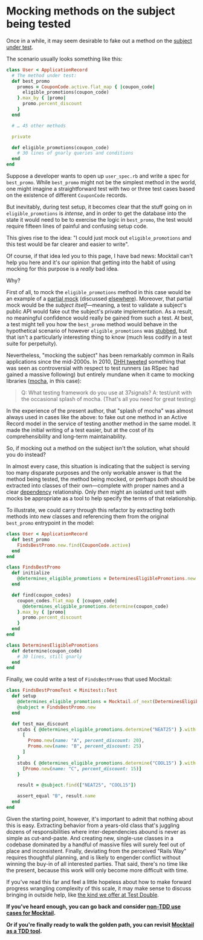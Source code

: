 # Mocking methods on the subject being tested

Once in a while, it may seem desirable to fake out a method on the [subject
under test](../support/glossary.md#subject-under-test).

The scenario usually looks something like this:

```ruby
class User < ApplicationRecord
  # The method under test:
  def best_promo
    promos = CouponCode.active.flat_map { |coupon_code|
      eligible_promotions(coupon_code)
    }.max_by { |promo|
      promo.percent_discount
    }
  end

  # … 45 other methods

  private

  def eligible_promotions(coupon_code)
    # 30 lines of gnarly queries and conditions
  end
end
```

Suppose a developer wants to  open up `user_spec.rb` and write a spec for
`best_promo`. While `best_promo` might not be the simplest method in the world,
one might imagine a straightforward test with two or three test cases based on
the existence of different `CouponCode` records.

But inevitably, during test setup, it becomes clear that the stuff going on in
`eligible_promotions` is _intense_, and in order to get the database into the
state it would need to be to exercise the logic in `best_promo`, the test would
require fifteen lines of painful and confusing setup code.

This gives rise to the idea: "I could just mock out `eligible_promotions` and
this test would be far clearer and easier to write".

Of course, if that idea led you to this page, I have bad news: Mocktail
can't help you here and it's our opinion that getting into the habit of using
mocking for this purpose is a _really_ bad idea.

Why?

First of all, to mock the `eligible_promotions` method in this case would be an
example of a [partial mock](../support/glossary.md#partial-mock) (discussed
[elsewhere](./partial_mocks.md)). Moreover, that partial mock would be the
_subject itself_—meaning, a test to validate a subject's public API would fake
out the subject's private implementation. As a result, no meaningful confidence
would really be gained from such a test. At best, a test might tell you how the
`best_promo` method would behave in the hypothetical scenario of however
`eligible_promotions` was [stubbed](../support/glossary.md#stub), but that
isn't a particularly interesting thing to know (much less codify in a test suite
for perpetuity).

Nevertheless, "mocking the subject" has been remarkably common in Rails
applications since the mid-2000s. In 2010, [DHH
tweeted](https://twitter.com/dhh/status/27444365459?s=20) something that was
seen as controversial with respect to test runners (as RSpec had gained a
massive following) but entirely mundane when it came to mocking libraries
([mocha](https://github.com/freerange/mocha), in this case):

> Q: What testing framework do you use at 37signals? A: test/unit with the occasional splash of mocha. (That's all you need for great testing)

In the experience of the present author, that "splash of mocha" was almost
always used in cases like the above: to fake out one method in an Active Record
model in the service of testing another method in the same model. It made the
initial writing of a test easier, but at the cost of its comprehensibility and
long-term maintainability.

So, if mocking out a method on the subject isn't the solution, what should you
do instead?

In almost every case, this situation is indicating that the subject is serving
too many disparate purposes and the only workable answer is that the method
being tested, the method being mocked, or perhaps _both_ should be extracted
into classes of their own—complete with proper names and a clear
[dependency](../support/glossary.md#dependency) relationship. Only _then_ might
an isolated unit test with mocks be appropriate as a tool to help specify the
terms of that relationship.

To illustrate, we could carry through this refactor by extracting both methods
into new classes and referencing them from the original `best_promo` entrypoint
in the model:

```ruby
class User < ApplicationRecord
  def best_promo
    FindsBestPromo.new.find(CouponCode.active)
  end
end

class FindsBestPromo
  def initialize
    @determines_eligible_promotions = DeterminesEligiblePromotions.new
  end

  def find(coupon_codes)
    coupon_codes.flat_map { |coupon_code|
      @determines_eligible_promotions.determine(coupon_code)
    }.max_by { |promo|
      promo.percent_discount
    }
  end
end

class DeterminesEligiblePromotions
  def determine(coupon_code)
    # 30 lines, still gnarly
  end
end
```

Finally, we could write a test of `FindsBestPromo` that used Mocktail:

```ruby
class FindsBestPromoTest < Minitest::Test
  def setup
    @determines_eligible_promotions = Mocktail.of_next(DeterminesEligiblePromotions)
    @subject = FindsBestPromo.new
  end

  def test_max_discount
    stubs { @determines_eligible_promotions.determine("NEAT25") }.with {
      [
        Promo.new(name: "A", percent_discount: 20),
        Promo.new(name: "B", percent_discount: 25)
      ]
    }
    stubs { @determines_eligible_promotions.determine("COOL15") }.with {
      [Promo.new(name: "C", percent_discount: 15)]
    }

    result = @subject.find(["NEAT25", "COOL15"])

    assert_equal "B", result.name
  end
end
```

Given the starting point, however, it's important to admit that nothing about
this is easy. Extracting behavior from a years-old class that's juggling dozens
of responsibilities where inter-dependencies abound is never as simple as
cut-and-paste. And creating new, single-use classes in a codebase dominated by a
handful of massive files will surely feel out of place and inconsistent.
Finally, deviating from the perceived "Rails Way" requires thoughtful planning,
and is likely to engender conflict without winning the buy-in of all interested
parties. That said, there's no time like the present, because this work willl
only become more difficult with time.

If you've read this far and feel a little hopeless about how to make forward
progress wrangling complexity of this scale, it may make sense to discuss
bringing in outside help, like [the kind we offer at Test
Double](https://testdouble.com/contact).

**If you've heard enough, you can go back and consider [non-TDD use cases for Mocktail](../other_uses.md).**

**Or if you're finally ready to walk the golden path, you can revisit [Mocktail as a TDD tool](../tdd.md).**
